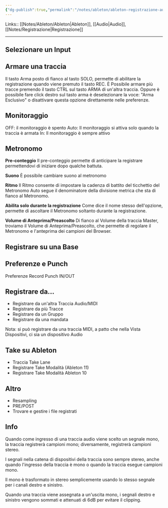 ```yaml
---
{"dg-publish":true,"permalink":"/notes/ableton/ableton-registrazione-audio/"}
---
```


Links:: [[Notes/Ableton/Ableton\|Ableton]], [[Audio\|Audio]], [[Notes/Registrazione\|Registrazione]]

---

## Selezionare un Input


## Armare una traccia

Il tasto Arma posto di fianco al tasto SOLO, permette di abilitare la registrazione quando viene premuto il tasto REC.
È Possibile armare più tracce premendo il tasto CTRL sul tasto ARMA di un'altra traccia. Oppure è possibile fare click destro sul tasto arma è deselezionare la voce: "Arma Esclusivo" o disattivare questa opzione direttamente nelle preferenze.

## Monitoraggio

OFF: il monitoraggio è spento
Auto: Il monitoraggio si attiva solo quando la traccia è armata
In: Il monitoraggio è sempre attivo

## Metronomo

**Pre-conteggio**
Il pre-conteggio permette di anticipare la registrare permettendovi di iniziare dopo qualche battuta.

**Suono**
È possibile cambiare suono al metronomo

**Ritmo**
Il Ritmo consente di impostare la cadenza di battito del ticchettio del Metronomo
Auto segue il denominatore della divisione metrica che sta di fianco al Metronomo.

**Abilita solo durante la registrazione**
Come dice il nome stesso dell'opzione, permette di ascoltare il Metronomo soltanto durante la registrazione.

**Volume di Anteprima/Preascolto**
Di fianco al Volume della traccia Master, troviamo il Volume di Anteprima/Preascolto, che permette di regolare il Metronomo e l'anteprima dei campioni del Browser.

## Registrare su una Base



## Preferenze e Punch

Preferenze Record
Punch IN/OUT

## Registrare da...

- Registrare da un'altra Traccia Audio/MIDI
- Registrare da più Tracce
- Registrare da un Gruppo
- Registrare da una mandata

Nota: si può registrare da una traccia MIDI, a patto che nella Vista Dispositivi, ci sia un dispositivo Audio


## Take su Ableton

- Traccia Take Lane
- Registrare Take Modalità (Ableton 11)
- Registrare Take Modalità Ableton 10

## Altro

- Resampling
- PRE/POST
- Trovare e gestire i file registrati

## Info

Quando come ingresso di una traccia audio viene scelto un segnale mono, la traccia registrerà campioni mono; diversamente, registrerà campioni stereo.

I segnali nella catena di dispositivi della traccia sono sempre stereo, anche quando l'ingresso della traccia è mono o quando la traccia esegue campioni mono.

Il mono è trasformato in stereo semplicemente usando lo stesso segnale per i canali destro e sinistro.

Quando una traccia viene assegnata a un'uscita mono, i segnali destro e sinistro vengono sommati e attenuati di 6dB per evitare il clipping.


